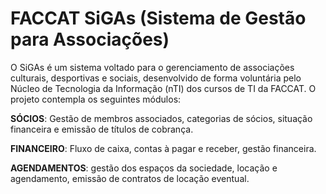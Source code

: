 # FACCAT SiGAs (Sistema de Gestão para Associações)

O SiGAs é um sistema voltado para o gerenciamento de associações culturais, desportivas e sociais, desenvolvido de forma voluntária pelo Núcleo de Tecnologia da Informação (nTI) dos cursos de TI da FACCAT. O projeto contempla os seguintes módulos:

**SÓCIOS**: Gestão de membros associados, categorias de sócios, situação financeira e emissão de títulos de cobrança.

**FINANCEIRO**: Fluxo de caixa, contas à pagar e receber, gestão financeira.

**AGENDAMENTOS**: gestão dos espaços da sociedade, locação e agendamento, emissão de contratos de locação eventual.

